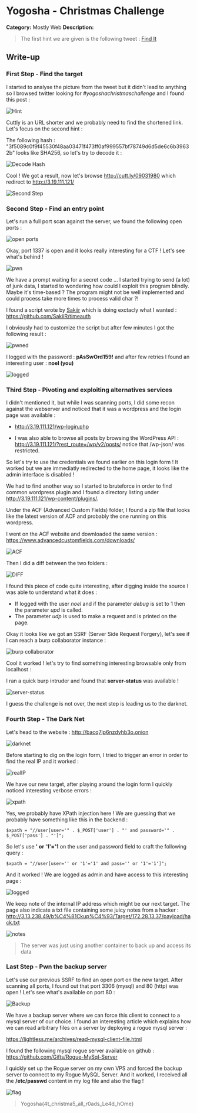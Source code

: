 # Yogosha - Christmas Challenge

**Category:** Mostly Web
**Description:**

> The first hint we are given is the following tweet : 
[Find It](https://twitter.com/YogoshaOfficial/status/1206565805372121088)


## Write-up

### First Step - Find the target
I started to analyse the picture from the tweet but it didn't lead to anything so I browsed twitter looking for *#yogoshachristmaschallenge* and I found this post :

![Hint](https://raw.githubusercontent.com/YanZaX/writeups/master/yogosha/images/2019-12-23_16h24_24.png)

Cuttly is an URL shorter and we probably need to find the shortened link. Let's focus on the second hint : 

The following hash : "3f5089c0f9f45530f48aa03471f473ff0af999557bf78749d6d5de6c6b39632b" looks like SHA256, so let's try to decode it : 

![Decode Hash](https://raw.githubusercontent.com/YanZaX/writeups/master/yogosha/images/2019-12-23_16h31_08.png) 

Cool ! We got a result, now let's browse http://cutt.ly/09031980 which redirect to http://3.19.111.121/

![Second Step](https://raw.githubusercontent.com/YanZaX/writeups/master/yogosha/images/2019-12-23_16h33_54.png)

### Second Step - Find an entry point

Let's run a full port scan against the server, we found the following open ports :

![open ports](https://raw.githubusercontent.com/YanZaX/writeups/master/yogosha/images/2019-12-23_16h48_43.png)

Okay, port 1337 is open and it looks really interesting for a CTF ! Let's see what's behind !

![pwn](https://raw.githubusercontent.com/YanZaX/writeups/master/yogosha/images/2019-12-23_16h38_43.png)

We have a prompt waiting for a secret code ... I started trying to send (a lot) of junk data, I started to wondering how could I exploit this program blindly. Maybe it's time-based ? The program might not be well implemented and could process take more times to process valid char ?!

I found a script wrote by [Sakiir](https://twitter.com/sakiirsecurity) which is doing exctacly what I wanted : https://github.com/SakiiR/timeauth 

I obviously had to customize the script but after few minutes I got the following result : 

![pwned](https://github.com/)

I logged with the password : **pAsSwOrd159!** and after few retries I found an interesting user : **noel (you)**

![logged](https://raw.githubusercontent.com/YanZaX/writeups/master/yogosha/images/2019-12-23_16h51_56.png)

### Third Step - Pivoting and exploiting alternatives services

I didn't mentioned it, but while I was scanning ports, I did some recon against the webserver and noticed that it was a wordpress and the login page was available : 

* http://3.19.111.121/wp-login.php

* I was also able to browse all posts by browsing the WordPress API :  http://3.19.111.121/?rest_route=/wp/v2/posts/ notice that /wp-json/ was restricted.

So let's try to use the credentials we found earlier on this login form ! 
It worked but we are immediatly redirected to the home page, it looks like the admin interface is disabled ! 

We had to find another way so I started to bruteforce in order to find common wordpress plugin and I found a directory listing under http://3.19.111.121/wp-content/plugins/.

Under the ACF (Advanced Custom Fields) folder, I found a zip file that looks like the latest version of ACF and probably the one running on this wordpress.

I went on the ACF website and downloaded the same version : https://www.advancedcustomfields.com/downloads/

![ACF](https://raw.githubusercontent.com/YanZaX/writeups/master/yogosha/images/2019-12-23_17h17_38.png)

Then I did a diff between the two folders : 

![DIFF](https://raw.githubusercontent.com/YanZaX/writeups/master/yogosha/images/2019-12-23_17h21_14.png)

I found this piece of code quite interesting, after digging inside the source I was able to understand what it does : 

* If logged with the user *noel* and if the parameter *debug* is set to 1 then the parameter *upd* is called.
* The parameter *udp* is used to make a request and is printed on the page.

Okay it looks like we got an SSRF (Server Side Request Forgery), let's see if I can reach a burp collaborator instance : 

![burp collaborator](https://raw.githubusercontent.com/YanZaX/writeups/master/yogosha/images/2019-12-23_17h33_46.png)

Cool it worked ! let's try to find something interesting browsable only from localhost : 

I ran a quick burp intruder and found that **server-status** was available !

![server-status](https://raw.githubusercontent.com/YanZaX/writeups/master/yogosha/images/2019-12-23_17h30_44.png)

I guess the challenge is not over, the next step is leading us to the darknet.

###  Fourth Step - The Dark Net

Let's head to the website : http://bacq7ip6nzdyhb3o.onion

![darknet](https://raw.githubusercontent.com/YanZaX/writeups/master/yogosha/images/2019-12-23_17h39_59.png)

Before starting to dig on the login form, I tried to trigger an error in order to find the real IP and it worked : 

![realIP](https://raw.githubusercontent.com/YanZaX/writeups/master/yogosha/images/2019-12-23_17h40_19.png)

We have our new target, after playing around the login form I quickly noticed interesting verbose errors : 

![xpath](https://raw.githubusercontent.com/YanZaX/writeups/master/yogosha/images/2019-12-23_17h41_54.png)

Yes, we probably have XPath injection here ! We are guessing that we probably have something like this in the backend : 
```
$xpath = "//user[user='" . $_POST['user'] . "' and password='" . $_POST['pass'] . "']";
```
 
So let's use **' or '1'='1** on the user and password field to craft the following query :

```
$xpath = "//user[user='' or '1'='1' and pass='' or '1'='1']";
```

And it worked ! We are logged as admin and have access to this interesting page : 

![logged](https://raw.githubusercontent.com/YanZaX/writeups/master/yogosha/images/2019-12-23_17h47_18.png)

We keep note of the internal IP address which might be our next target. The page also indicate a txt file containing some juicy notes from a hacker : http://3.13.238.49/b%C4%81Ckup%C4%93/Target/172.28.13.37/payload/hack.txt 

![notes](https://raw.githubusercontent.com/YanZaX/writeups/master/yogosha/images/2019-12-23_17h49_27.png)

> The server was just using another container to back up and access its data

### Last Step - Pwn the backup server

Let's use our previous SSRF to find an open port on the new target. After scanning all ports, I found out that port 3306 (mysql) and 80 (http) was open !
Let's see what's available on port 80 :

![Backup](https://raw.githubusercontent.com/YanZaX/writeups/master/yogosha/images/2019-12-23_17h57_30.png)

We have a backup server where we can force this client to connect to a mysql server of our choice. I found an interesting article which explains how we can read arbitrary files on a server by deploying a rogue mysql server :

https://lightless.me/archives/read-mysql-client-file.html

I found the following mysql rogue server available on github : https://github.com/Gifts/Rogue-MySql-Server

I quickly set up the Rogue server on my own VPS and forced the backup server to connect to my Rogue MySQL Server.
And it worked, I received all the **/etc/passwd** content in my log file and also the flag ! 

![flag](https://raw.githubusercontent.com/YanZaX/writeups/master/yogosha/images/2019-12-23_18h04_10.png)

>Yogosha{4t_christma5_all_r0ads_Le4d_hOme}
